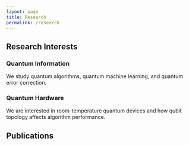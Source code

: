 ```yaml
---
layout: page
title: Research
permalink: /research
---
```


## Research Interests

### Quantum Information
We study quantum algorithms, quantum machine learning, and quantum error correction.

### Quantum Hardware
We are interested in room-temperature quantum devices and how qubit topology affects algorithm performance.

## Publications